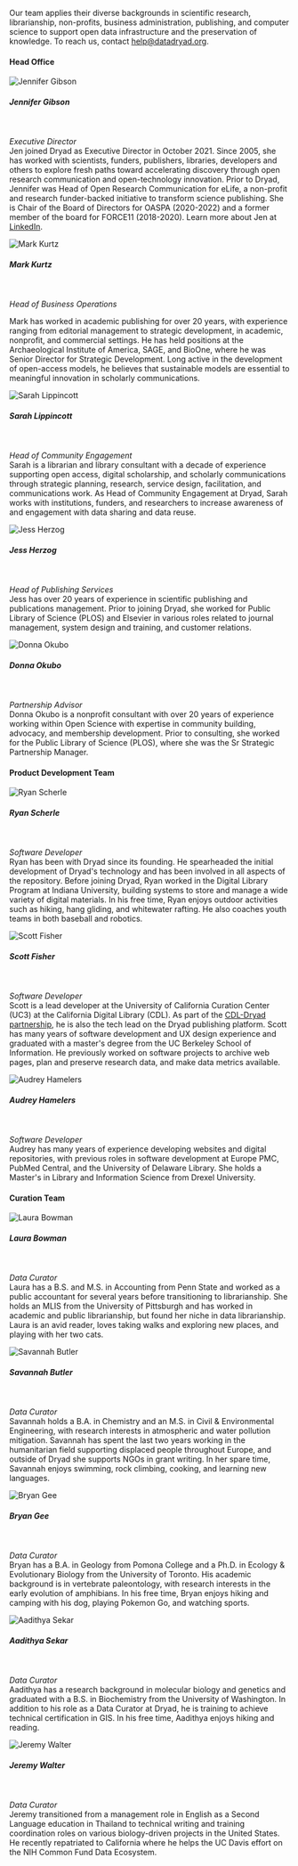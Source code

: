 <p>Our team applies their diverse backgrounds in scientific research, librarianship, non-profits, business administration, publishing, and computer science to support open data infrastructure and the preservation of knowledge. To reach us, contact <a href=mailto:help@datadryad.org>help@datadryad.org</a>.</p>

<h4>Head Office</h4>
<div class="about-bios">
<div class="bio">
  <img src="/images/jgibson.jpeg" alt="Jennifer Gibson">
  <h5>Jennifer Gibson</h5><br/>
  <p><em>Executive Director</em><br/>
  Jen joined Dryad as Executive Director in October 2021. Since 2005, she has
  worked with scientists, funders, publishers, libraries, developers and others
  to explore fresh paths toward accelerating discovery through open research
  communication and open-technology innovation. Prior to Dryad, Jennifer was
  Head of Open Research Communication for eLife, a non-profit and research
  funder-backed initiative to transform science publishing. She is Chair of the
  Board of Directors for OASPA (2020-2022) and a former member of the board for
  FORCE11 (2018-2020). Learn more about Jen at
  <a href="https://www.linkedin.com/in/jmclenna/" target="_blank">LinkedIn</a>.
  </p>
</div>
<div class="bio">
    <img src="/images/mark.jpg" alt="Mark Kurtz">
  <h5>Mark Kurtz</h5><br/>
  <p><em>Head of Business Operations</em><br/>
  
  Mark has worked in academic publishing for over 20 years, with experience
  ranging from editorial management to strategic development, in academic,
  nonprofit, and commercial settings. He has held positions at the
  Archaeological Institute of America, SAGE, and BioOne, where he was Senior
  Director for Strategic Development. Long active in the development of
  open-access models, he believes that sustainable models are essential to
  meaningful innovation in scholarly communications.
  </p>
</div>
<div class="bio">
    <img src="/images/sarah.jpg" alt="Sarah Lippincott">
  <h5>Sarah Lippincott</h5><br/>
  <p><em>Head of Community Engagement</em><br/>
  Sarah is a librarian and library consultant with a decade of experience supporting open access, digital scholarship, and scholarly communications through strategic planning, research, service design, facilitation, and communications work. As Head of Community Engagement at Dryad, Sarah works with institutions, funders, and researchers to increase awareness of and engagement with data sharing and data reuse.
</p>
</div>
<div class="bio">
    <img src="/images/JHerzog.jpg" alt="Jess Herzog">
  <h5>Jess Herzog</h5><br/>
  <p><em>Head of Publishing Services</em><br/>
  Jess has over 20 years of experience in scientific publishing and publications management. Prior to joining Dryad, she worked for Public Library of Science (PLOS) and Elsevier in various roles related to journal management, system design and training, and customer relations.</p>
</div>
<div class="bio">
    <img src="/images/okubo.jpg" alt="Donna Okubo">
  <h5>Donna Okubo</h5><br/>
  <p><em>Partnership Advisor</em><br/>
  Donna Okubo is a nonprofit consultant with over 20 years of experience working within Open Science with expertise in community building, advocacy, and membership development. Prior to consulting, she worked for the Public Library of Science (PLOS), where she was the Sr Strategic Partnership Manager.</p>
</div>
</div>

#### Product Development Team

<div class="about-bios">
<div class="bio">
  <img src="/images/rscherle.jpg" alt="Ryan Scherle">
  <h5>Ryan Scherle</h5><br/>
  <p><em>Software Developer</em><br/>
  Ryan has been with Dryad since its founding. He spearheaded the initial development of Dryad's technology and has been involved in all aspects of the repository. Before joining Dryad, Ryan worked in the Digital Library Program at Indiana University, building systems to store and manage a wide variety of digital materials. In his free time, Ryan enjoys outdoor activities such as hiking, hang gliding, and whitewater rafting. He also coaches youth teams in both baseball and robotics.
</p>
</div>
<div class="bio">
  <img src="/images/scott.jpg" alt="Scott Fisher">
  <h5>Scott Fisher</h5><br/>
  <p><em>Software Developer</em><br/>
  Scott is a lead developer at the University of California Curation Center (UC3) at the California Digital Library (CDL).
  As part of the
  <a href="https://blog.datadryad.org/2018/05/30/dryad-partnering-with-cdl-to-accelerate-data-publishing/"
  target="_blank">CDL-Dryad partnership</a>, he is also the tech lead on the Dryad publishing platform.
  Scott has many years of software development and UX design experience and graduated with a master's degree from the
  UC Berkeley School of Information. He previously worked on software projects to archive web pages, plan and preserve
  research data, and make data metrics available.
  </p>
</div>
<div class="bio">
  <img src="/images/audrey.jpg" alt="Audrey Hamelers">
  <h5>Audrey Hamelers</h5><br/>
  <p><em>Software Developer</em><br/>
  Audrey has many years of experience developing websites and digital repositories, with previous roles in software development at Europe PMC, PubMed Central, and the University of Delaware Library. She holds a Master's in Library and Information Science from Drexel University.
  </p>
</div>
</div>

#### Curation Team

<div class="about-bios">
<div class="bio">
  <img src="/images/laura.jpg" alt="Laura Bowman">
  <h5>Laura Bowman</h5><br/>
  <p><em>Data Curator</em><br/>
  Laura has a B.S. and M.S. in Accounting from Penn State and worked as a public accountant for several years before transitioning to librarianship. She holds an MLIS from the University of Pittsburgh and has worked in academic and public librarianship, but found her niche in data librarianship. Laura is an avid reader, loves taking walks and exploring new places, and playing with her two cats.
  </p>
</div>
<div class="bio">
  <img src="/images/savannah.jpg" alt="Savannah Butler">
  <h5>Savannah Butler</h5><br/>
  <p><em>Data Curator</em><br/>  
  Savannah holds a B.A. in Chemistry and an M.S. in Civil & Environmental
  Engineering, with research interests in atmospheric and water pollution
  mitigation. Savannah has spent the last two years working in the humanitarian
  field supporting displaced people throughout Europe, and outside of Dryad she
  supports NGOs in grant writing. In her spare time, Savannah enjoys swimming,
  rock climbing, cooking, and learning new languages.
  </p>
</div>
<div class="bio">
  <img src="/images/bryan.jpg" alt="Bryan Gee">
  <h5>Bryan Gee</h5><br/>
  <p><em>Data Curator</em><br/>
  Bryan has a B.A. in Geology from Pomona College and a Ph.D. in Ecology & Evolutionary Biology from the University 
  of Toronto. His academic background is in vertebrate paleontology, with research interests in the early evolution 
  of amphibians. In his free time, Bryan enjoys hiking and camping with his dog, playing Pokemon Go, and watching 
  sports.
  </p>
</div>
<div class="bio">
  <img src="/images/Aadithya_Sekar_Profile.jpeg" alt="Aadithya Sekar">
  <h5>Aadithya Sekar</h5><br/>
  <p><em>Data Curator</em><br/>
  Aadithya has a research background in molecular biology and genetics and graduated with a B.S. in Biochemistry from the University of Washington. In addition to his role as a Data Curator at Dryad, he is training to achieve technical certification in GIS. In his free time, Aadithya enjoys hiking and reading.</p>
</div>
<div class="bio">
  <img src="/images/jwalter.png" alt="Jeremy Walter">
  <h5>Jeremy Walter</h5><br/>
  <p><em>Data Curator</em><br/>
  Jeremy transitioned from a management role in English as a Second Language
  education in Thailand to technical writing and training coordination roles on
  various biology-driven projects in the United States. He recently repatriated
  to California where he helps the UC Davis effort on the NIH Common Fund Data
  Ecosystem.</p>
</div>
</div>
